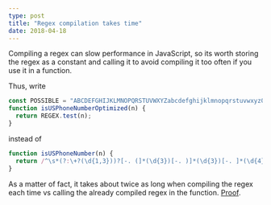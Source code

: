 ```yaml
---
type: post
title: "Regex compilation takes time"
date: 2018-04-18
---
```


Compiling a regex can slow performance in JavaScript, so its worth
storing the regex as a constant and calling it to avoid compiling it too often
if you use it in a function.

Thus, write
```js
const POSSIBLE = "ABCDEFGHIJKLMNOPQRSTUVWXYZabcdefghijklmnopqrstuvwxyz0123456789";
function isUSPhoneNumberOptimized(n) {
  return REGEX.test(n);
}
```

instead of

```js
function isUSPhoneNumber(n) {
  return /^\s*(?:\+?(\d{1,3}))?[-. (]*(\d{3})[-. )]*(\d{3})[-. ]*(\d{4})(?: *x(\d+))?\s*$/.test(n);
}
```

As a matter of fact, it takes about twice as long when compiling the regex
each time vs calling the already compiled regex in the function.
[Proof](https://github.com/lkloh/javascriptPlayground/blob/master/regexPerf.js).

